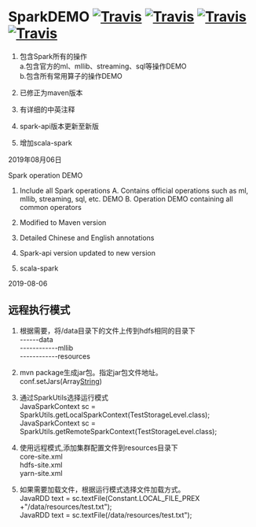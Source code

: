 # SparkDEMO  [![Travis](https://img.shields.io/badge/SparkDemo-v1.0-yellowgreen.svg)](https://github.com/huangyueranbbc/SparkDemo)  [![Travis](https://img.shields.io/badge/Spark-API-green.svg)](http://spark.apache.org/docs/latest/api.html)  [![Travis](https://img.shields.io/badge/Apache-Spark-yellowgreen.svg)](http://spark.apache.org/)  [![Travis](https://img.shields.io/badge/Spark-ALS-blue.svg)](https://github.com/huangyueranbbc/Spark_ALS)  
1. 包含Spark所有的操作   
   a.包含官方的ml、mllib、streaming、sql等操作DEMO   
   b.包含所有常用算子的操作DEMO
      
2. 已修正为maven版本
   
3. 有详细的中英注释

4. spark-api版本更新至新版

5. 增加scala-spark     

2019年08月06日 
  
Spark operation DEMO  
1. Include all Spark operations
    A. Contains official operations such as ml, mllib, streaming, sql, etc. DEMO
    B. Operation DEMO containing all common operators

2. Modified to Maven version

3. Detailed Chinese and English annotations

4. Spark-api version updated to new version

5. scala-spark

2019-08-06  

## 远程执行模式
1. 根据需要，将/data目录下的文件上传到hdfs相同的目录下  
------data  
------------mllib  
------------resources  

2. mvn package生成jar包。指定jar包文件地址。  
        conf.setJars(Array[String]("/Users/huangyueran/ideaworkspaces1/myworkspaces/spark/SparkDemo/target/SparkDemo-1.0-SNAPSHOT-jar-with-dependencies.jar"))  
        
3. 通过SparkUtils选择运行模式  
        JavaSparkContext sc = SparkUtils.getLocalSparkContext(TestStorageLevel.class);  
        JavaSparkContext sc = SparkUtils.getRemoteSparkContext(TestStorageLevel.class);  
4. 使用远程模式,添加集群配置文件到resources目录下  
        core-site.xml  
        hdfs-site.xml  
        yarn-site.xml  
        
5. 如果需要加载文件，根据运行模式选择文件加载方式。  
        JavaRDD<String> text = sc.textFile(Constant.LOCAL_FILE_PREX +"/data/resources/test.txt");  
        JavaRDD<String> text = sc.textFile(/data/resources/test.txt");  
        
           
           
        


